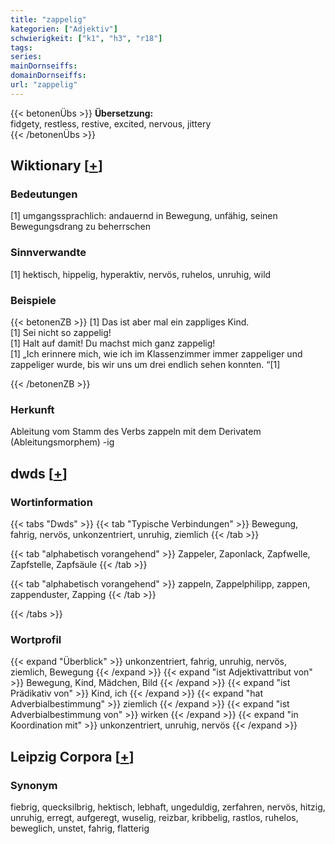 ```yaml
---
title: "zappelig"
kategorien: ["Adjektiv"]
schwierigkeit: ["k1", "h3", "r18"]
tags:
series:
mainDornseiffs:
domainDornseiffs:
url: "zappelig"
---
```


{{< betonenÜbs >}}
**Übersetzung:**  
fidgety, restless, restive, excited, nervous, jittery  
{{< /betonenÜbs >}}

## Wiktionary [[+](https://de.wiktionary.org/wiki/zappelig)]

### Bedeutungen
[1] umgangssprachlich: andauernd in Bewegung, unfähig, seinen Bewegungsdrang zu beherrschen  

### Sinnverwandte
[1] hektisch, hippelig, hyperaktiv, nervös, ruhelos, unruhig, wild  

### Beispiele
{{< betonenZB >}}
[1] Das ist aber mal ein zappliges Kind.  
[1] Sei nicht so zappelig!  
[1] Halt auf damit! Du machst mich ganz zappelig!  
[1] „Ich erinnere mich, wie ich im Klassenzimmer immer zappeliger und zappeliger wurde, bis wir uns um drei endlich sehen konnten. “[1]  

{{< /betonenZB >}}
### Herkunft
Ableitung vom Stamm des Verbs zappeln mit dem Derivatem (Ableitungsmorphem) -ig  



## dwds [[+](https://www.dwds.de/wb/zappelig)]

### Wortinformation
{{< tabs "Dwds" >}}
{{< tab "Typische Verbindungen" >}}
Bewegung, fahrig, nervös, unkonzentriert, unruhig, ziemlich
{{< /tab >}}

{{< tab "alphabetisch vorangehend" >}}
Zappeler, Zaponlack, Zapfwelle, Zapfstelle, Zapfsäule
{{< /tab >}}

{{< tab "alphabetisch vorangehend" >}}
zappeln, Zappelphilipp, zappen, zappenduster, Zapping
{{< /tab >}}

{{< /tabs >}}

### Wortprofil
{{< expand "Überblick" >}} unkonzentriert, fahrig, unruhig, nervös, ziemlich, Bewegung {{< /expand >}}
{{< expand "ist Adjektivattribut von" >}} Bewegung, Kind, Mädchen, Bild {{< /expand >}}
{{< expand "ist Prädikativ von" >}} Kind, ich {{< /expand >}}
{{< expand "hat Adverbialbestimmung" >}} ziemlich {{< /expand >}}
{{< expand "ist Adverbialbestimmung von" >}} wirken {{< /expand >}}
{{< expand "in Koordination mit" >}} unkonzentriert, unruhig, nervös {{< /expand >}}

## Leipzig Corpora [[+](https://corpora.uni-leipzig.de/en/res?word=zappelig&corpusId=deu_newscrawl-public_2018)]


### Synonym
fiebrig, quecksilbrig, hektisch, lebhaft, ungeduldig, zerfahren, nervös, hitzig, unruhig, erregt, aufgeregt, wuselig, reizbar, kribbelig, rastlos, ruhelos, beweglich, unstet, fahrig, flatterig

